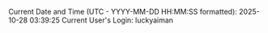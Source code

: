 Current Date and Time (UTC - YYYY-MM-DD HH:MM:SS formatted): 2025-10-28 03:39:25
Current User's Login: luckyaiman
